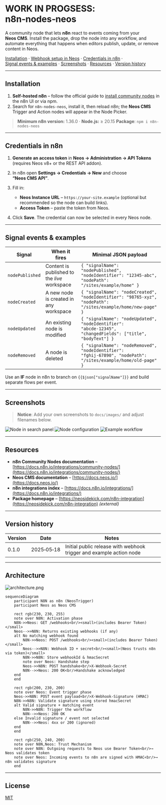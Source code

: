 # WORK IN PROGSESS: n8n‑nodes‑neos

A community node that lets **n8n** react to events coming from your **Neos CMS**. Install the package, drop the node into any workflow, and automate everything that happens when editors publish, update, or remove content in Neos.

[Installation](#installation) · [Webhook setup in Neos](#webhook-setup-in-neos) · [Credentials in n8n](#credentials-in-n8n) · [Signal events & examples](#signal-events--examples) · [Screenshots](#screenshots) · [Resources](#resources) · [Version history](#version-history)

---

## Installation

1. **Self‑hosted n8n** – follow the official guide to [install community nodes](https://docs.n8n.io/integrations/community-nodes/installation/) in the n8n UI or via npm.
2. Search for `n8n-nodes-neos`, install it, then reload n8n; the **Neos CMS** Trigger and Action nodes will appear in the Node Picker.

> **Minimum n8n version:** 1.36.0 · **Node.js:** ≥ 20.15
> **Package**: `npm i n8n-nodes-neos`

---

## Credentials in n8n

1. **Generate an access token** in **Neos → Administration → API Tokens** (requires Neos v8+ or the REST API addon).
2. In n8n open **Settings → Credentials → New** and choose **“Neos CMS API”**.
3. Fill in:

   * **Neos Instance URL** – `https://your‑site.example` (optional but recommended so the node can build links).
   * **Access Token** – paste the token from Neos.
4. Click **Save**. The credential can now be selected in every Neos node.

---

## Signal events & examples

| Signal          | When it fires                                | Minimal JSON payload                                                                                           |
| --------------- | -------------------------------------------- | -------------------------------------------------------------------------------------------------------------- |
| `nodePublished` | Content is published to the *live* workspace | `{ "signalName": "nodePublished", "nodeIdentifier": "12345‑abc", "nodePath": "/sites/example/home" }`          |
| `nodeCreated`   | A new node is created in any workspace       | `{ "signalName": "nodeCreated", "nodeIdentifier": "98765‑xyz", "nodePath": "/sites/example/home/new-page" }`   |
| `nodeUpdated`   | An existing node is modified                 | `{ "signalName": "nodeUpdated", "nodeIdentifier": "abcde‑12345", "changedFields": ["title", "bodyText"] }`     |
| `nodeRemoved`   | A node is deleted                            | `{ "signalName": "nodeRemoved", "nodeIdentifier": "fghij‑67890", "nodePath": "/sites/example/home/old-page" }` |

Use an **IF** node in n8n to branch on `{{$json["signalName"]}}` and build separate flows per event.

---

## Screenshots

> **Notice**: Add your own screenshots to `docs/images/` and adjust filenames below.

![Node in search panel](docs/images/neos-node-search.png)
![Node configuration](docs/images/neos-node-config.png)
![Example workflow](docs/images/neos-workflow-example.png)

---

## Resources

* **n8n Community Nodes documentation** – [https://docs.n8n.io/integrations/community-nodes/](https://docs.n8n.io/integrations/community-nodes/)
* **Neos CMS documentation** – [https://docs.neos.io/](https://docs.neos.io/)
* **n8n integrations index** – [https://docs.n8n.io/integrations/](https://docs.n8n.io/integrations/)
* **Package homepage** – [https://neosidekick.com/n8n-integration](https://neosidekick.com/n8n-integration) *(external)*

---

## Version history

| Version | Date       | Notes                                                               |
| ------- | ---------- | ------------------------------------------------------------------- |
| 0.1.0   | 2025‑05‑18 | Initial public release with webhook trigger and example action node |


---

## Architecture

![architecture.png](docs/images/architecture.png)

```mermaid
sequenceDiagram
    participant N8N as n8n (NeosTrigger)
    participant Neos as Neos CMS

    rect rgb(230, 230, 255)
    note over N8N: Activation phase
    N8N->>Neos: GET /webhooks<br/><small>(includes Bearer Token)</small>
    Neos-->>N8N: Returns existing webhooks (if any)
    alt No matching webhook found
        N8N->>Neos: POST /webhooks<br/><small>(includes Bearer Token)</small>
        Neos-->>N8N: Webhook ID + secret<br/><small>(Neos trusts n8n via token)</small>
        N8N->>N8N: Store webhookId & hmacSecret
        note over Neos: Handshake step
        Neos->>N8N: POST handshake<br/>X-Webhook-Secret
        N8N-->>Neos: 200 OK<br/>Handshake acknowledged
    end
    end

    rect rgb(200, 230, 200)
    note over Neos: Event trigger phase
    Neos->>N8N: POST event payload<br/>X-Webhook-Signature (HMAC)
    N8N->>N8N: Validate signature using stored hmacSecret
    alt Valid signature + matching event
        N8N->>N8N: Trigger the workflow
        N8N-->>Neos: 200 OK
    else Invalid signature / event not selected
        N8N-->>Neos: 4xx or 200 (ignored)
    end
    end

    rect rgb(250, 240, 200)
    note over N8N,Neos: Trust Mechanism
    note over N8N: Outgoing requests to Neos use Bearer Token<br/>→ Neos validates token
    note over Neos: Incoming events to n8n are signed with HMAC<br/>→ n8n validates signature
    end
```

---

## License

[MIT](./LICENSE.md)
